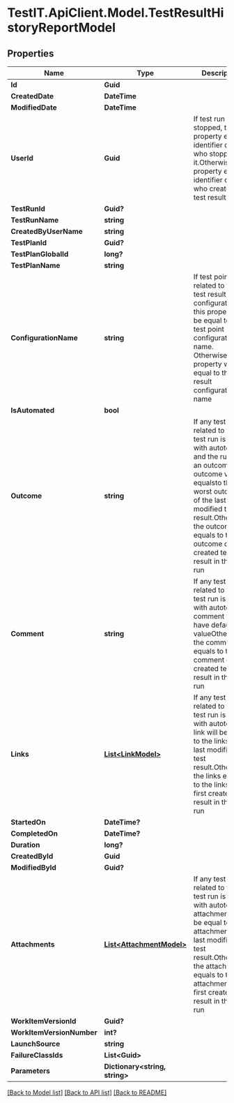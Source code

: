 # TestIT.ApiClient.Model.TestResultHistoryReportModel

## Properties

Name | Type | Description | Notes
------------ | ------------- | ------------- | -------------
**Id** | **Guid** |  | 
**CreatedDate** | **DateTime** |  | 
**ModifiedDate** | **DateTime** |  | 
**UserId** | **Guid** | If test run was stopped, this property equals identifier of user who stopped it.Otherwise, the property equals identifier of user who created the test result | 
**TestRunId** | **Guid?** |  | [optional] 
**TestRunName** | **string** |  | [optional] 
**CreatedByUserName** | **string** |  | [optional] 
**TestPlanId** | **Guid?** |  | [optional] 
**TestPlanGlobalId** | **long?** |  | [optional] 
**TestPlanName** | **string** |  | [optional] 
**ConfigurationName** | **string** | If test point related to the test result has configuration, this property will be equal to the test point configuration name. Otherwise, this property will be equal to the test result configuration name | [optional] 
**IsAutomated** | **bool** |  | 
**Outcome** | **string** | If any test result related to the test run is linked with autotest and the run has an outcome, the outcome value equalsto the worst outcome of the last modified test result.Otherwise, the outcome equals to the outcome of first created test result in the test run | [optional] 
**Comment** | **string** | If any test result related to the test run is linked with autotest, comment will have default valueOtherwise, the comment equals to the comment of first created test result in the test run | [optional] 
**Links** | [**List&lt;LinkModel&gt;**](LinkModel.md) | If any test result related to the test run is linked with autotest, link will be equal to the links of last modified test result.Otherwise, the links equals to the links of first created test result in the test run | [optional] 
**StartedOn** | **DateTime?** |  | [optional] 
**CompletedOn** | **DateTime?** |  | [optional] 
**Duration** | **long?** |  | [optional] 
**CreatedById** | **Guid** |  | 
**ModifiedById** | **Guid?** |  | [optional] 
**Attachments** | [**List&lt;AttachmentModel&gt;**](AttachmentModel.md) | If any test result related to the test run is linked with autotest, attachments will be equal to the attachments of last modified test result.Otherwise, the attachments equals to the attachments of first created test result in the test run | [optional] 
**WorkItemVersionId** | **Guid?** |  | [optional] 
**WorkItemVersionNumber** | **int?** |  | [optional] 
**LaunchSource** | **string** |  | [optional] 
**FailureClassIds** | **List&lt;Guid&gt;** |  | 
**Parameters** | **Dictionary&lt;string, string&gt;** |  | [optional] 

[[Back to Model list]](../README.md#documentation-for-models) [[Back to API list]](../README.md#documentation-for-api-endpoints) [[Back to README]](../README.md)

